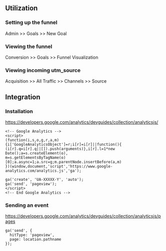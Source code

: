 ## Utilization

### Setting up the funnel
Admin >> Goals >> New Goal

### Viewing the funnel
Conversion >> Goals >> Funnel Visualization


### Viewing incoming utm_source
Acquisition >> All Traffic >> Channels >> Source

## Integration
### Installation
https://developers.google.com/analytics/devguides/collection/analyticsjs/
```
<!-- Google Analytics -->
<script>
(function(i,s,o,g,r,a,m){i['GoogleAnalyticsObject']=r;i[r]=i[r]||function(){
(i[r].q=i[r].q||[]).push(arguments)},i[r].l=1*new Date();a=s.createElement(o),
m=s.getElementsByTagName(o)[0];a.async=1;a.src=g;m.parentNode.insertBefore(a,m)
})(window,document,'script','https://www.google-analytics.com/analytics.js','ga');

ga('create', 'UA-XXXXX-Y', 'auto');
ga('send', 'pageview');
</script>
<!-- End Google Analytics -->
```

### Sending an event
https://developers.google.com/analytics/devguides/collection/analyticsjs/pages

```
ga('send', {
  hitType: 'pageview',
  page: location.pathname
});
```

